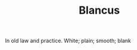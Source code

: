 ---
title: Blancus
letter: B
permalink: "/definitions/blancus.html"
body: In old law and practice. White; plain; smooth; blank
published_at: '2018-07-07'
layout: post
---